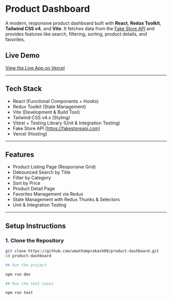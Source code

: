#  Product Dashboard

A modern, responsive product dashboard built with **React**, **Redux Toolkit**, **Tailwind CSS v4**, and **Vite**. It fetches data from the [Fake Store API](https://fakestoreapi.com) and provides features like search, filtering, sorting, product details, and favorites.

## Live Demo

 [View the Live App on Vercel](https://product-dashboard-nine-xi.vercel.app/)

---

## Tech Stack

- React (Functional Components + Hooks)
- Redux Toolkit (State Management)
- Vite (Development & Build Tool)
- Tailwind CSS v4.x (Styling)
- Vitest + Testing Library (Unit & Integration Testing)
- Fake Store API (https://fakestoreapi.com)
- Vercel (Hosting)

---

## Features

- Product Listing Page (Responsive Grid)
- Debounced Search by Title
- Filter by Category
- Sort by Price
- Product Detail Page
- Favorites Management via Redux
- State Management with Redux Thunks & Selectors
- Unit & Integration Testing

---

## Setup Instructions

### 1. **Clone the Repository**
```bash
git clone https://github.com/umathomprakash09/product-dashboard.git
cd product-dashboard

## Run the project

npm run dev

## Run the test cases 

npm run test
